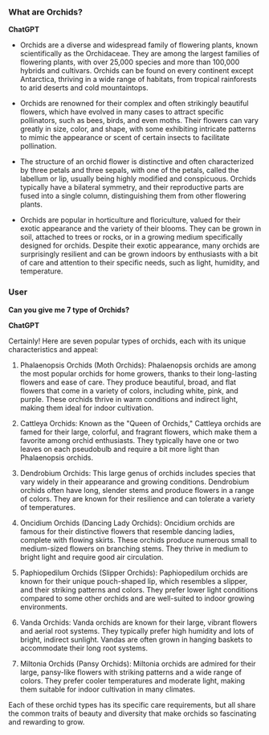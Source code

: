### What are Orchids?

**ChatGPT**

- Orchids are a diverse and widespread family of flowering plants, known scientifically as the Orchidaceae. They are among the largest families of flowering plants, with over 25,000 species and more than 100,000 hybrids and cultivars. Orchids can be found on every continent except Antarctica, thriving in a wide range of habitats, from tropical rainforests to arid deserts and cold mountaintops.

- Orchids are renowned for their complex and often strikingly beautiful flowers, which have evolved in many cases to attract specific pollinators, such as bees, birds, and even moths. Their flowers can vary greatly in size, color, and shape, with some exhibiting intricate patterns to mimic the appearance or scent of certain insects to facilitate pollination.

- The structure of an orchid flower is distinctive and often characterized by three petals and three sepals, with one of the petals, called the labellum or lip, usually being highly modified and conspicuous. Orchids typically have a bilateral symmetry, and their reproductive parts are fused into a single column, distinguishing them from other flowering plants.

- Orchids are popular in horticulture and floriculture, valued for their exotic appearance and the variety of their blooms. They can be grown in soil, attached to trees or rocks, or in a growing medium specifically designed for orchids. Despite their exotic appearance, many orchids are surprisingly resilient and can be grown indoors by enthusiasts with a bit of care and attention to their specific needs, such as light, humidity, and temperature.


### User

**Can you give me 7 type of Orchids?**

**ChatGPT**

Certainly! Here are seven popular types of orchids, each with its unique characteristics and appeal:

1. Phalaenopsis Orchids (Moth Orchids): Phalaenopsis orchids are among the most popular orchids for home growers, thanks to their long-lasting flowers and ease of care. They produce beautiful, broad, and flat flowers that come in a variety of colors, including white, pink, and purple. These orchids thrive in warm conditions and indirect light, making them ideal for indoor cultivation.

2. Cattleya Orchids: Known as the "Queen of Orchids," Cattleya orchids are famed for their large, colorful, and fragrant flowers, which make them a favorite among orchid enthusiasts. They typically have one or two leaves on each pseudobulb and require a bit more light than Phalaenopsis orchids.

3. Dendrobium Orchids: This large genus of orchids includes species that vary widely in their appearance and growing conditions. Dendrobium orchids often have long, slender stems and produce flowers in a range of colors. They are known for their resilience and can tolerate a variety of temperatures.

4. Oncidium Orchids (Dancing Lady Orchids): Oncidium orchids are famous for their distinctive flowers that resemble dancing ladies, complete with flowing skirts. These orchids produce numerous small to medium-sized flowers on branching stems. They thrive in medium to bright light and require good air circulation.

5. Paphiopedilum Orchids (Slipper Orchids): Paphiopedilum orchids are known for their unique pouch-shaped lip, which resembles a slipper, and their striking patterns and colors. They prefer lower light conditions compared to some other orchids and are well-suited to indoor growing environments.

6. Vanda Orchids: Vanda orchids are known for their large, vibrant flowers and aerial root systems. They typically prefer high humidity and lots of bright, indirect sunlight. Vandas are often grown in hanging baskets to accommodate their long root systems.

7. Miltonia Orchids (Pansy Orchids): Miltonia orchids are admired for their large, pansy-like flowers with striking patterns and a wide range of colors. They prefer cooler temperatures and moderate light, making them suitable for indoor cultivation in many climates.

Each of these orchid types has its specific care requirements, but all share the common traits of beauty and diversity that make orchids so fascinating and rewarding to grow.

